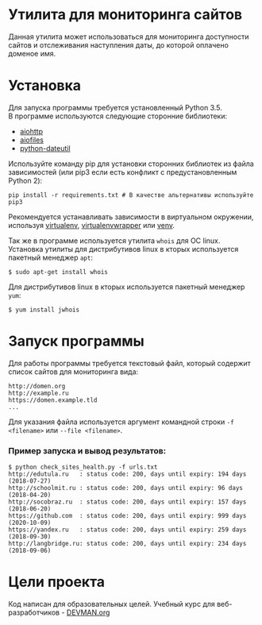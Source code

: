 # Утилита для мониторинга сайтов

Данная утилита может использоваться для мониторинга доступности сайтов и отслеживания наступления даты, до которой оплачено доменое имя.

# Установка

Для запуска программы требуется установленный Python 3.5.  
В программе используются следующие сторонние библиотеки:  
- [aiohttp](https://aiohttp.readthedocs.io/en/stable/)
- [aiofiles](https://github.com/Tinche/aiofiles)
- [python-dateutil](https://dateutil.readthedocs.io/en/stable/)

Используйте команду pip для установки сторонних библиотек из файла зависимостей (или pip3 если есть конфликт с предустановленным Python 2):
```
pip install -r requirements.txt # В качестве альтернативы используйте pip3
```
Рекомендуется устанавливать зависимости в виртуальном окружении, используя [virtualenv](https://github.com/pypa/virtualenv), [virtualenvwrapper](https://pypi.python.org/pypi/virtualenvwrapper) или [venv](https://docs.python.org/3/library/venv.html).

Так же в программе используется утилита ```whois``` для OC linux.  
Установка утилиты для дистрибутивов linux в кторых используется пакетный менеджер ```apt```:  
```
$ sudo apt-get install whois
```

Для дистрибутивов linux в кторых используется пакетный менеджер ```yum```:  
```
$ yum install jwhois

```
# Запуск программы
Для работы программы требуется текстовый файл, который содержит список сайтов для мониторинга вида:
```
http://domen.org
http://example.ru
https://domen.example.tld
...
```
Для указания файла используется аргумент командной строки ```-f <filename>``` или ```--file <filename>```.

### Пример запуска и вывод результатов:
```
$ python check_sites_health.py -f urls.txt
http://edutula.ru   : status code: 200, days until expiry: 194 days (2018-07-27)
http://schoolmit.ru : status code: 200, days until expiry: 96 days (2018-04-20)
http://socobraz.ru  : status code: 200, days until expiry: 157 days (2018-06-20)
https://github.com  : status code: 200, days until expiry: 999 days (2020-10-09)
https://yandex.ru   : status code: 200, days until expiry: 259 days (2018-09-30)
http://langbridge.ru: status code: 200, days until expiry: 234 days (2018-09-06)
```

# Цели проекта

Код написан для образовательных целей. Учебный курс для веб-разработчиков - [DEVMAN.org](https://devman.org)
